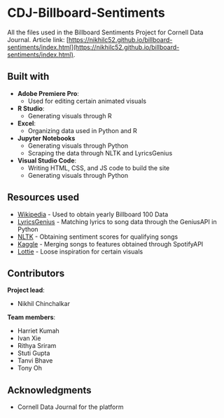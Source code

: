 # CDJ-Billboard-Sentiments

All the files used in the Billboard Sentiments Project for Cornell Data Journal. Article link: [https://nikhilc52.github.io/billboard-sentiments/index.html](https://nikhilc52.github.io/billboard-sentiments/index.html).

## Built with

* **Adobe Premiere Pro**:
    * Used for editing certain animated visuals
* **R Studio**:
    * Generating visuals through R
* **Excel**: 
    * Organizing data used in Python and R
* **Jupyter Notebooks**
    * Generating visuals through Python
    * Scraping the data through NLTK and LyricsGenius
* **Visual Studio Code**: 
    * Writing HTML, CSS, and JS code to build the site
    * Generating visuals through Python

## Resources used

* [Wikipedia](https://en.wikipedia.org/wiki/Billboard_Year-End_Hot_100_singles_of_2023) - Used to obtain yearly Billboard 100 Data
* [LyricsGenius](https://lyricsgenius.readthedocs.io/en/master/) - Matching lyrics to song data through the GeniusAPI in Python
* [NLTK](https://www.nltk.org/) - Obtaining sentiment scores for qualifying songs
* [Kaggle](https://www.kaggle.com/datasets/akiboy96/spotify-dataset) - Merging songs to features obtained through SpotifyAPI
* [Lottie](https://lottie.org/data-insight/song-analysis-reveals-how-the-lyrics-of-music-have-changed-throughout-the-decades/) - Loose inspiration for certain visuals

## Contributors

**Project lead**:
* Nikhil Chinchalkar

**Team members**:
* Harriet Kumah
* Ivan Xie
* Rithya Sriram
* Stuti Gupta
* Tanvi Bhave
* Tony Oh

## Acknowledgments

* Cornell Data Journal for the platform
